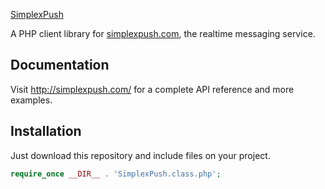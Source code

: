 [SimplexPush](http://simplexpush.com/)

A PHP client library for [simplexpush.com](http://simplexpush.com), the realtime messaging service.

## Documentation

Visit http://simplexpush.com/ for a complete API reference and more examples.

## Installation

Just download this repository and include files on your project.

```php
require_once __DIR__ . 'SimplexPush.class.php';
```
